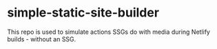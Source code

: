 # simple-static-site-builder
This repo is used to simulate actions SSGs do with media during Netlify builds - without an SSG.


